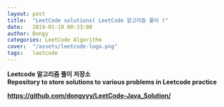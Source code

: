 ```yaml
---
layout: post
title:  "LeetCode solutions( LeetCode 알고리즘 풀이 )"
date:   2019-01-10 00:33:00
author: Dongy
categories: LeetCode Algorithm
cover:  "/assets/leetcode-logo.png"
tags:	leetcode
---
```


<strong>Leetcode 알고리즘 풀이 저장소<strong><br>
<strong>Repository to store solutions to various problems in Leetcode practice<strong><br>

https://github.com/dongyyy/LeetCode-Java_Solution/